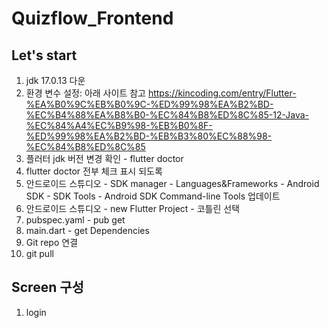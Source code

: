 # Quizflow_Frontend
## Let's start
1. jdk 17.0.13 다운
2. 환경 변수 설정: 아래 사이트 참고
       https://kincoding.com/entry/Flutter-%EA%B0%9C%EB%B0%9C-%ED%99%98%EA%B2%BD-%EC%B4%88%EA%B8%B0-%EC%84%B8%ED%8C%85-12-Java-%EC%84%A4%EC%B9%98-%EB%B0%8F-%ED%99%98%EA%B2%BD-%EB%B3%80%EC%88%98-%EC%84%B8%ED%8C%85
3. 플러터 jdk 버전 변경 확인 - flutter doctor
4. flutter doctor 전부 체크 표시 되도록
5. 안드로이드 스튜디오 - SDK manager - Languages&Frameworks - Android SDK - SDK Tools - Android SDK Command-line Tools 업데이트
6. 안드로이드 스튜디오 - new Flutter Project - 코틀린 선택
7. pubspec.yaml - pub get
8. main.dart - get Dependencies
9. Git repo 연결
10. git pull



## Screen 구성
1. login
